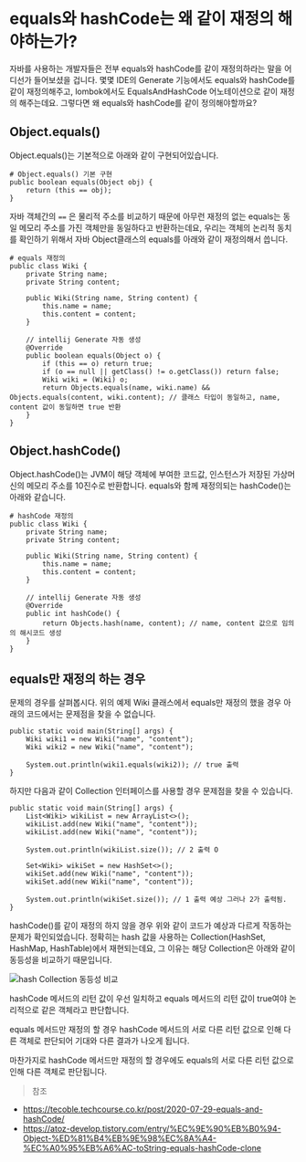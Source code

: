 # equals와 hashCode는 왜 같이 재정의 해야하는가?

자바를 사용하는 개발자들은 전부 equals와 hashCode를 같이 재정의하라는 말을 어디선가 들어보셨을 겁니다. 몇몇 IDE의 Generate 기능에서도 equals와 hashCode를 같이 재정의해주고, lombok에서도 EqualsAndHashCode 어노테이션으로 같이 재정의 해주는데요. 그렇다면 왜 equals와 hashCode를 같이 정의해야할까요?

## Object.equals()

Object.equals()는 기본적으로 아래와 같이 구현되어있습니다.

```
# Object.equals() 기본 구현
public boolean equals(Object obj) {
    return (this == obj);
}
```

자바 객체간의 `==` 은 물리적 주소를 비교하기 때문에 아무런 재정의 없는 equals는 동일 메모리 주소를 가진 객체만을 동일하다고 반환하는데요, 우리는 객체의 논리적 동치를 확인하기 위해서 자바 Object클래스의 equals를 아래와 같이 재정의해서 씁니다.

```
# equals 재정의
public class Wiki {
    private String name;
    private String content;

    public Wiki(String name, String content) {
        this.name = name;
        this.content = content;
    }

    // intellij Generate 자동 생성
    @Override
    public boolean equals(Object o) {
        if (this == o) return true;
        if (o == null || getClass() != o.getClass()) return false;
        Wiki wiki = (Wiki) o;
        return Objects.equals(name, wiki.name) && Objects.equals(content, wiki.content); // 클래스 타입이 동일하고, name, content 값이 동일하면 true 반환
    }
}
```

## Object.hashCode()

Object.hashCode()는 JVM이 해당 객체에 부여한 코드값, 인스턴스가 저장된 가상머신의 메모리 주소를 10진수로 반환합니다.
equals와 함께 재정의되는 hashCode()는 아래와 같습니다.

```
# hashCode 재정의
public class Wiki {
    private String name;
    private String content;

    public Wiki(String name, String content) {
        this.name = name;
        this.content = content;
    }

    // intellij Generate 자동 생성
    @Override
    public int hashCode() {
        return Objects.hash(name, content); // name, content 값으로 임의의 해시코드 생성
    }
}
```

## equals만 재정의 하는 경우

문제의 경우를 살펴봅시다. 위의 예제 Wiki 클래스에서 equals만 재정의 했을 경우 아래의 코드에서는 문제점을 찾을 수 없습니다.

```
public static void main(String[] args) {
    Wiki wiki1 = new Wiki("name", "content");
    Wiki wiki2 = new Wiki("name", "content");

    System.out.println(wiki1.equals(wiki2)); // true 출력
}
```

하지만 다음과 같이 Collection 인터페이스를 사용할 경우 문제점을 찾을 수 있습니다.

```
public static void main(String[] args) {
    List<Wiki> wikiList = new ArrayList<>();
    wikiList.add(new Wiki("name", "content"));
    wikiList.add(new Wiki("name", "content"));

    System.out.println(wikiList.size()); // 2 출력 O

    Set<Wiki> wikiSet = new HashSet<>();
    wikiSet.add(new Wiki("name", "content"));
    wikiSet.add(new Wiki("name", "content"));

    System.out.println(wikiSet.size()); // 1 출력 예상 그러나 2가 출력됨.
}
```

hashCode()를 같이 재정의 하지 않을 경우 위와 같이 코드가 예상과 다르게 작동하는 문제가 확인되었습니다. 정확히는 hash 값을 사용하는 Collection(HashSet, HashMap, HashTable)에서 재현되는데요, 그 이유는 해당 Collection은 아래와 같이 동등성을 비교하기 때문입니다.

![hash Collection 동등성 비교](https://tecoble.techcourse.co.kr/static/c248e8d79140c18ed9895d1c95dd7ad0/54e75/2020-07-29-equals-and-hashcode.png)

hashCode 메서드의 리턴 값이 우선 일치하고 equals 메서드의 리턴 값이 true여야 논리적으로 같은 객체라고 판단합니다.

equals 메서드만 재정의 할 경우 hashCode 메서드의 서로 다른 리턴 값으로 인해 다른 객체로 판단되어 기대와 다른 결과가 나오게 됩니다.

마찬가지로 hashCode 메서드만 재정의 할 경우에도 equals의 서로 다른 리턴 값으로 인해 다른 객체로 판단됩니다.

> 참조

- https://tecoble.techcourse.co.kr/post/2020-07-29-equals-and-hashCode/
- https://atoz-develop.tistory.com/entry/%EC%9E%90%EB%B0%94-Object-%ED%81%B4%EB%9E%98%EC%8A%A4-%EC%A0%95%EB%A6%AC-toString-equals-hashCode-clone
